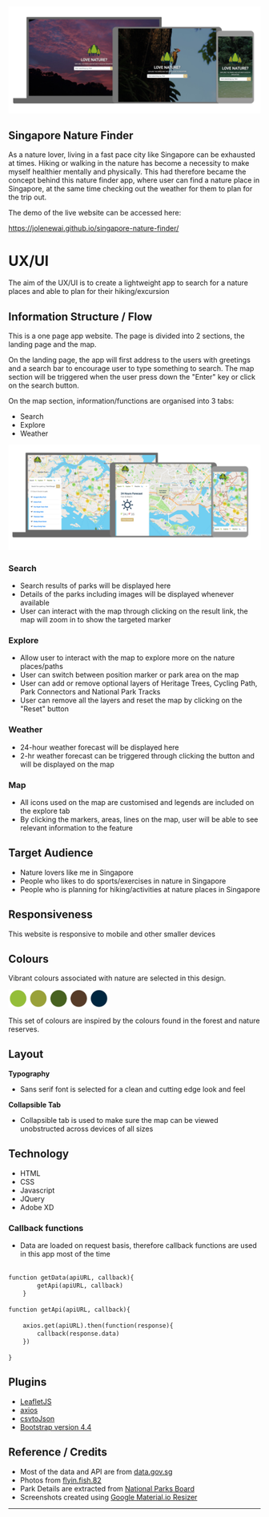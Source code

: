 
<img src="images/home-screen.jpg" style="margin: 0;">

## Singapore Nature Finder

As a nature lover, living in a fast pace city like Singapore can be exhausted at times. Hiking or walking in the nature has become a necessity to make myself healthier mentally and physically. This had therefore became the concept behind this nature finder app, where user can find a nature place in Singapore, at the same time checking out the weather for them to plan for the trip out.

The demo of the live website can be accessed here:

https://jolenewai.github.io/singapore-nature-finder/ 


# UX/UI 

The aim of the UX/UI is to create a lightweight app to search for a nature places and able to plan for their hiking/excursion

## Information Structure / Flow

This is a one page app website. The page is divided into 2 sections, the landing page and the map.

On the landing page, the app will first address to the users with greetings and a search bar to encourage user to type something to search. The map section will be triggered when the user press down the "Enter" key or click on the search button.

On the map section, information/functions are organised into 3 tabs:
* Search 
* Explore 
* Weather 

<img src="images/map-screen.jpg" style="margin: 0;">

### Search
* Search results of parks will be displayed here
* Details of the parks including images will be displayed whenever available
* User can interact with the map through clicking on the result link, the map will zoom in to show the targeted marker

### Explore
* Allow user to interact with the map to explore more on the nature places/paths 
* User can switch between position marker or park area on the map
* User can add or remove optional layers of Heritage Trees, Cycling Path, Park Connectors and National Park Tracks
* User can remove all the layers and reset the map by clicking on the "Reset" button

### Weather
* 24-hour weather forecast will be displayed here
* 2-hr weather forecast can be triggered through clicking the button and will be displayed on the map

### Map
* All icons used on the map are customised and legends are included on the explore tab 
* By clicking the markers, areas, lines on the map, user will be able to see relevant information to the feature

## Target Audience
* Nature lovers like me in Singapore
* People who likes to do sports/exercises in nature in Singapore
* People who is planning for hiking/activities at nature places in Singapore

## Responsiveness

This website is responsive to mobile and other smaller devices

## Colours

Vibrant colours associated with nature are selected in this design.

<img src="images/colour_scheme.gif" width="200" style="margin: 0;">

This set of colours are inspired by the colours found in the forest and nature reserves.

## Layout

__Typography__

* Sans serif font is selected for a clean and cutting edge look and feel

__Collapsible Tab__

* Collapsible tab is used to make sure the map can be viewed unobstructed across devices of all sizes

## Technology

* HTML 
* CSS
* Javascript 
* JQuery
* Adobe XD

### Callback functions
* Data are loaded on request basis, therefore callback functions are used in this app most of the time

```javacript

function getData(apiURL, callback){
        getApi(apiURL, callback)
    }

function getApi(apiURL, callback){

    axios.get(apiURL).then(function(response){
        callback(response.data) 
    })

}

```


## Plugins
* [LeafletJS](https://leafletjs.com/)
* [axios](https://github.com/axios/axios)
* [csvtoJson](https://github.com/Keyang/node-csvtojson)
* [Bootstrap version 4.4](https://getbootstrap.com/)


## Reference / Credits
* Most of the data and API are from [data.gov.sg](https://data.gov.sg/)
* Photos from [flyin.fish.82](https://www.instagram.com/flyin.fish.82/)
* Park Details are extracted from [National Parks Board](https://www.nparks.gov.sg/)
* Screenshots created using [Google Material.io Resizer](https://material.io/resources/resizer/)


--------